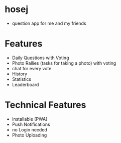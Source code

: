 # hosej
- question app for me and my friends

# Features
- Daily Questions with Voting
- Photo Rallies (tasks for taking a photo) with voting
- chat for every vote
- History
- Statistics
- Leaderboard

# Technical Features
- installable (PWA)
- Push Notifications
- no Login needed
- Photo Uploading
